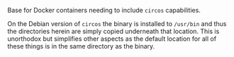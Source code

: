 Base for Docker containers needing to include `circos` capabilities.

On the Debian version of `circos` the binary is installed to `/usr/bin` and thus the directories herein are simply copied
underneath that location. This is unorthodox but simplifies other aspects as the default location for all of these things is in
the same directory as the binary.

